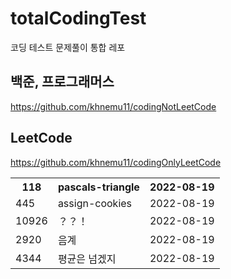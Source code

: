 # totalCodingTest
코딩 테스트 문제풀이 통합 레포

## 백준, 프로그래머스

https://github.com/khnemu11/codingNotLeetCode

## LeetCode

https://github.com/khnemu11/codingOnlyLeetCode


<table>
  <tr>
    <th>118</th><th>pascals-triangle</th><th>2022-08-19</th>
  </tr>
  <tr>
    <td>445</td><td>assign-cookies</td><td>2022-08-19</td>
  </tr>
   <tr>
    <td>10926</td><td>？？！</td><td>2022-08-19</td>
  </tr>
  <tr>
    <td>2920</td><td>음계</td><td>2022-08-19</td>
  </tr>
  <tr>
    <td>4344</td><td>평균은 넘겠지</td><td>2022-08-19</td>
  </tr>

</table>
